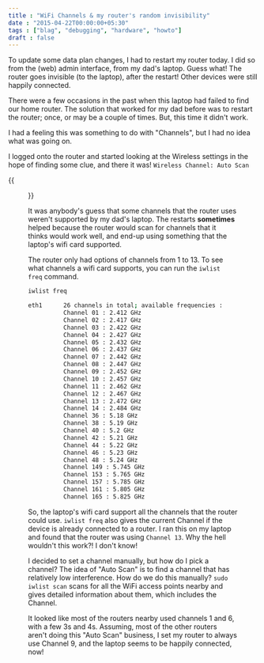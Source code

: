 ```yaml
---
title : "WiFi Channels & my router's random invisibility"
date : "2015-04-22T00:00:00+05:30"
tags : ["blag", "debugging", "hardware", "howto"]
draft : false
---
```


To update some data plan changes, I had to restart my router today.  I did so
from the (web) admin interface, from my dad's laptop. Guess what!  The router
goes invisible (to the laptop), after the restart!  Other devices were still
happily connected.

There were a few occasions in the past when this laptop had failed to find our
home router.  The solution that worked for my dad before was to restart the
router; once, or may be a couple of times.  But, this time it didn't work.

I had a feeling this was something to do with "Channels", but I had no idea
what was going on.

I logged onto the router and started looking at the Wireless settings in the
hope of finding some clue, and there it was! `Wireless Channel: Auto Scan`

{{<figure src="../images/auto-scan.jpg">}}

It was anybody's guess that some channels that the router uses weren't
supported by my dad's laptop.  The restarts **sometimes** helped because the
router would scan for channels that it thinks would work well, and end-up using
something that the laptop's wifi card supported.

The router only had options of channels from 1 to 13.  To see what channels a
wifi card supports, you can run the `iwlist freq` command.

```bash
iwlist freq
```

```bash
eth1      26 channels in total; available frequencies :
          Channel 01 : 2.412 GHz
          Channel 02 : 2.417 GHz
          Channel 03 : 2.422 GHz
          Channel 04 : 2.427 GHz
          Channel 05 : 2.432 GHz
          Channel 06 : 2.437 GHz
          Channel 07 : 2.442 GHz
          Channel 08 : 2.447 GHz
          Channel 09 : 2.452 GHz
          Channel 10 : 2.457 GHz
          Channel 11 : 2.462 GHz
          Channel 12 : 2.467 GHz
          Channel 13 : 2.472 GHz
          Channel 14 : 2.484 GHz
          Channel 36 : 5.18 GHz
          Channel 38 : 5.19 GHz
          Channel 40 : 5.2 GHz
          Channel 42 : 5.21 GHz
          Channel 44 : 5.22 GHz
          Channel 46 : 5.23 GHz
          Channel 48 : 5.24 GHz
          Channel 149 : 5.745 GHz
          Channel 153 : 5.765 GHz
          Channel 157 : 5.785 GHz
          Channel 161 : 5.805 GHz
          Channel 165 : 5.825 GHz
```

So, the laptop's wifi card support all the channels that the router could use.
`iwlist freq` also gives the current Channel if the device is already connected
to a router.  I ran this on my laptop and found that the router was using
`Channel 13`.  Why the hell wouldn't this work?!  I don't know!

I decided to set a channel manually, but how do I pick a channel?  The idea of
"Auto Scan" is to find a channel that has relatively low interference.  How do
we do this manually?  `sudo iwlist scan` scans for all the WiFi access points
nearby and gives detailed information about them, which includes the Channel.

It looked like most of the routers nearby used channels 1 and 6, with a few 3s
and 4s.  Assuming, most of the other routers aren't doing this "Auto Scan"
business, I set my router to always use Channel 9, and the laptop seems to be
happily connected, now!
